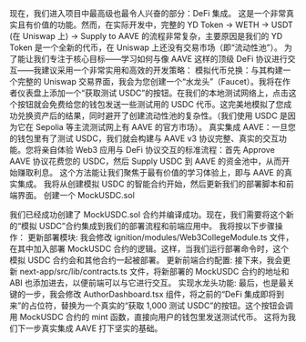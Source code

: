 现在，我们进入项目中最高级也最令人兴奋的部分：DeFi 集成。
这是一个非常真实且有价值的功能。然而，在实际开发中，完整的 YD Token -> WETH -> USDT (在 Uniswap 上) -> Supply to AAVE 的流程非常复杂，主要原因是我们的 YD Token 是一个全新的代币，在 Uniswap 上还没有交易市场（即“流动性池”）。
为了能让我们专注于核心目标——学习如何与像 AAVE 这样的顶级 DeFi 协议进行交互——我建议采用一个非常实用和高效的开发策略：
模拟代币兑换：与其构建一个完整的 Uniswap 交易界面，我会为您创建一个“水龙头”（Faucet）。我将在作者仪表盘上添加一个“获取测试 USDC”的按钮。在我们的本地测试网络上，点击这个按钮就会免费给您的钱包发送一些测试用的 USDC 代币。这完美地模拟了您成功兑换资产后的结果，同时避开了创建流动性池的复杂性。（我们使用 USDC 是因为它在 Sepolia 等主流测试网上有 AAVE 的官方市场）。
真实集成 AAVE：一旦您的钱包里有了测试 USDC，我们就会构建与 AAVE v3 协议完整、真实的交互功能。您将亲自体验 Web3 应用与 DeFi 协议交互的标准流程：首先 Approve AAVE 协议花费您的 USDC，然后 Supply USDC 到 AAVE 的资金池中，从而开始赚取利息。
这个方法能让我们聚焦于最有价值的学习体验上，即与 AAVE 的真实集成。
我将从创建模拟 USDC 的智能合约开始，然后更新我们的部署脚本和前端界面。
创建一个 MockUSDC.sol

我们已经成功创建了 MockUSDC.sol 合约并编译成功。现在，我们需要将这个新的“模拟 USDC”合约集成到我们的部署流程和前端应用中。
我将按以下步骤操作：
更新部署模块: 我会修改 ignition/modules/Web3CollegeModule.ts 文件，在其中加入部署 MockUSDC 合约的逻辑。这样，当我们运行部署命令时，这个模拟 USDC 合约会和其他合约一起被部署。
更新前端合约配置: 接下来，我会更新 next-app/src/lib/contracts.ts 文件，将新部署的 MockUSDC 合约的地址和 ABI 也添加进去，以便前端可以与它进行交互。
实现水龙头功能: 最后，也是最关键的一步，我会修改 AuthorDashboard.tsx 组件，将之前的“DeFi 集成即将到来”的占位符，替换为一个真实的“获取 1,000 测试 USDC”的按钮。这个按钮会调用 MockUSDC 合约的 mint 函数，直接向用户的钱包里发送测试代币。
这将为我们下一步真实集成 AAVE 打下坚实的基础。
